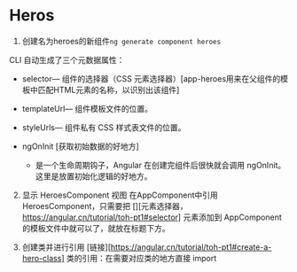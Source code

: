 # Heros

1. 创建名为heroes的新组件`ng generate component heroes`

CLI 自动生成了三个元数据属性：
* selector— 组件的选择器（CSS 元素选择器）[app-heroes用来在父组件的模板中匹配HTML元素的名称，以识别出该组件]
* templateUrl— 组件模板文件的位置。
* styleUrls— 组件私有 CSS 样式表文件的位置。


* ngOnInit [获取初始数据的好地方]
  * 是一个生命周期钩子，Angular 在创建完组件后很快就会调用 ngOnInit。这里是放置初始化逻辑的好地方。

2. 显示 HeroesComponent 视图
在AppComponent中引用HeroesComponent，只需要把 [<app-heroes>][元素选择器，https://angular.cn/tutorial/toh-pt1#selector] 元素添加到 AppComponent 的模板文件中就可以了，就放在标题下方。


3. 创建类并进行引用 [链接][https://angular.cn/tutorial/toh-pt1#create-a-hero-class]
  类的引用：在需要对应类的地方直接 import
  






